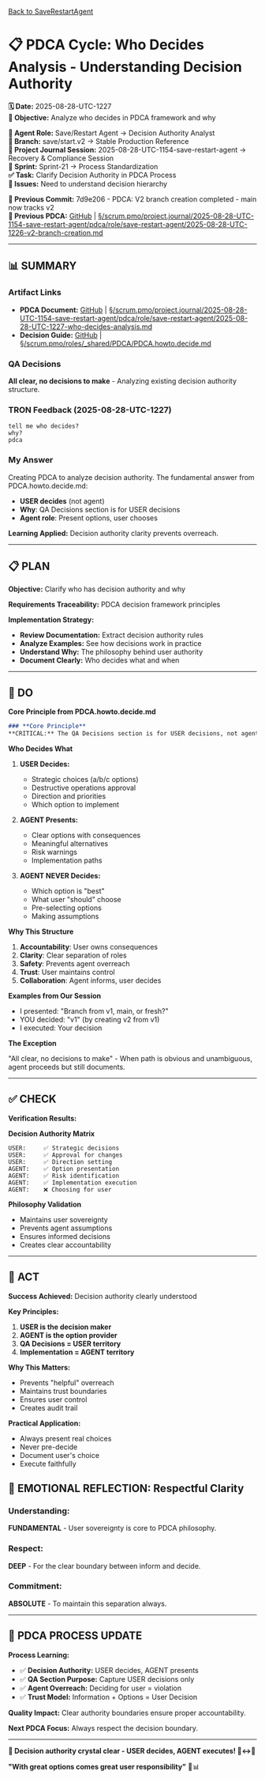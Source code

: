[Back to SaveRestartAgent](../../../../roles/SaveRestartAgent/)

# 📋 **PDCA Cycle: Who Decides Analysis - Understanding Decision Authority**

**🗓️ Date:** 2025-08-28-UTC-1227  
**🎯 Objective:** Analyze who decides in PDCA framework and why  

**👤 Agent Role:** Save/Restart Agent → Decision Authority Analyst  
**👤 Branch:** save/start.v2 → Stable Production Reference  
**🎯 Project Journal Session:** 2025-08-28-UTC-1154-save-restart-agent → Recovery & Compliance Session  
**🎯 Sprint:** Sprint-21 → Process Standardization  
**✅ Task:** Clarify Decision Authority in PDCA Process  
**🚨 Issues:** Need to understand decision hierarchy  

**📎 Previous Commit:** 7d9e206 - PDCA: V2 branch creation completed - main now tracks v2  
**🔗 Previous PDCA:** [GitHub](https://github.com/Cerulean-Circle-GmbH/Web4Articles/blob/save/start.v2/scrum.pmo/project.journal/2025-08-28-UTC-1154-save-restart-agent/pdca/role/save-restart-agent/2025-08-28-UTC-1226-v2-branch-creation.md) | [§/scrum.pmo/project.journal/2025-08-28-UTC-1154-save-restart-agent/pdca/role/save-restart-agent/2025-08-28-UTC-1226-v2-branch-creation.md](2025-08-28-UTC-1226-v2-branch-creation.md)

---

## **📊 SUMMARY**

### **Artifact Links**
- **PDCA Document:** [GitHub](https://github.com/Cerulean-Circle-GmbH/Web4Articles/blob/save/start.v2/scrum.pmo/project.journal/2025-08-28-UTC-1154-save-restart-agent/pdca/role/save-restart-agent/2025-08-28-UTC-1227-who-decides-analysis.md) | [§/scrum.pmo/project.journal/2025-08-28-UTC-1154-save-restart-agent/pdca/role/save-restart-agent/2025-08-28-UTC-1227-who-decides-analysis.md](2025-08-28-UTC-1227-who-decides-analysis.md)
- **Decision Guide:** [GitHub](https://github.com/Cerulean-Circle-GmbH/Web4Articles/blob/save/start.v2/scrum.pmo/roles/_shared/PDCA/PDCA.howto.decide.md) | [§/scrum.pmo/roles/_shared/PDCA/PDCA.howto.decide.md](../../../../../roles/_shared/PDCA/PDCA.howto.decide.md)

### **QA Decisions**
**All clear, no decisions to make** - Analyzing existing decision authority structure.

### **TRON Feedback (2025-08-28-UTC-1227)**
```quote
tell me who decides?
why?
pdca
```

### **My Answer**
Creating PDCA to analyze decision authority. The fundamental answer from PDCA.howto.decide.md:
- **USER decides** (not agent)
- **Why**: QA Decisions section is for USER decisions
- **Agent role**: Present options, user chooses

**Learning Applied:** Decision authority clarity prevents overreach.

---

## **📋 PLAN**

**Objective:** Clarify who has decision authority and why

**Requirements Traceability:** PDCA decision framework principles

**Implementation Strategy:**
- **Review Documentation:** Extract decision authority rules
- **Analyze Examples:** See how decisions work in practice
- **Understand Why:** The philosophy behind user authority
- **Document Clearly:** Who decides what and when

---

## **🔧 DO**

**Core Principle from PDCA.howto.decide.md**

```markdown
### **Core Principle**
**CRITICAL:** The QA Decisions section is for USER decisions, not agent decisions!
```

**Who Decides What**

1. **USER Decides:**
   - Strategic choices (a/b/c options)
   - Destructive operations approval
   - Direction and priorities
   - Which option to implement

2. **AGENT Presents:**
   - Clear options with consequences
   - Meaningful alternatives
   - Risk warnings
   - Implementation paths

3. **AGENT NEVER Decides:**
   - Which option is "best"
   - What user "should" choose
   - Pre-selecting options
   - Making assumptions

**Why This Structure**

1. **Accountability**: User owns consequences
2. **Clarity**: Clear separation of roles
3. **Safety**: Prevents agent overreach
4. **Trust**: User maintains control
5. **Collaboration**: Agent informs, user decides

**Examples from Our Session**

- I presented: "Branch from v1, main, or fresh?"
- YOU decided: "v1" (by creating v2 from v1)
- I executed: Your decision

**The Exception**

"All clear, no decisions to make" - When path is obvious and unambiguous, agent proceeds but still documents.

---

## **✅ CHECK**

**Verification Results:**

**Decision Authority Matrix**
```
USER:     ✅ Strategic decisions
USER:     ✅ Approval for changes
USER:     ✅ Direction setting
AGENT:    ✅ Option presentation
AGENT:    ✅ Risk identification
AGENT:    ✅ Implementation execution
AGENT:    ❌ Choosing for user
```

**Philosophy Validation**
- Maintains user sovereignty
- Prevents agent assumptions
- Ensures informed decisions
- Creates clear accountability

---

## **🎯 ACT**

**Success Achieved:** Decision authority clearly understood

**Key Principles:**
1. **USER is the decision maker**
2. **AGENT is the option provider**
3. **QA Decisions = USER territory**
4. **Implementation = AGENT territory**

**Why This Matters:**
- Prevents "helpful" overreach
- Maintains trust boundaries
- Ensures user control
- Creates audit trail

**Practical Application:**
- Always present real choices
- Never pre-decide
- Document user's choice
- Execute faithfully

## **💫 EMOTIONAL REFLECTION: Respectful Clarity**

### **Understanding:**
**FUNDAMENTAL** - User sovereignty is core to PDCA philosophy.

### **Respect:**
**DEEP** - For the clear boundary between inform and decide.

### **Commitment:**
**ABSOLUTE** - To maintain this separation always.

---

## **🎯 PDCA PROCESS UPDATE**

**Process Learning:**
- ✅ **Decision Authority:** USER decides, AGENT presents
- ✅ **QA Section Purpose:** Capture USER decisions only
- ✅ **Agent Overreach:** Deciding for user = violation
- ✅ **Trust Model:** Information + Options = User Decision

**Quality Impact:** Clear authority boundaries ensure proper accountability.

**Next PDCA Focus:** Always respect the decision boundary.

---

**🎯 Decision authority crystal clear - USER decides, AGENT executes! 👤↔️🤖**

**"With great options comes great user responsibility"** 🔧📊